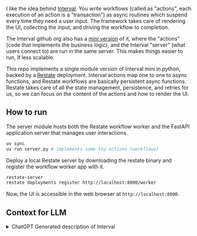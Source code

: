 I like the idea behind [Interval](https://interval.com/). You write workflows (called as "actions", each execution of an action is a "transaction") as async routines which suspend every time they need a user input. The framework takes care of rendering the UI, collecting the input, and driving the workflow to completion.

The Interval github org also has a [mini version](https://github.com/interval/mini/) of it, where the "actions" (code that implements the business logic), and the Interval "server" (what users connect to) are run in the same server. This makes things easier to run, if less scalable. 

This repo implements a single module version of Interval mini in python, backed by a [Restate](https://restate.dev/) deployment. Interval actions map one to one to async functions, and Restate workflows are basically persistent async functions. Restate takes care of all the state management, persistence, and retries for us, so we can focus on the content of the actions and how to render the UI.

## How to run

The server module hosts both the Restate workflow worker and the FastAPI application server that manages user interactions. 

```bash
uv sync
uv run server.py # implements some toy actions (workflows)
```

Deploy a local Restate server by downloading the restate binary and register the workflow worker app with it. 

```bash
restate-server
restate deployments register http://localhost:8000/worker
```

Now, the UI is accessible in the web browser at `http://localhost:8000`.

## Context for LLM

<details>
<summary>ChatGPT Generated description of Interval</summary>

Interval is a framework for building internal tools and operational workflows that allows developers to create interactive, multi-step processes using code rather than drag-and-drop interfaces. The key aspects of Interval's approach are:

The framework provides a set of pre-built UI components and interactive elements that can be composed programmatically. These include:
- Form inputs (text fields, selects, file uploads, etc.)
- Data display components (tables, charts, JSON viewers)
- Interactive elements (confirmation dialogs, action buttons)
- Layout components for organizing information

Rather than building static pages, developers create "actions" - interactive procedures that can request input from users, display information, and execute backend logic in a defined sequence. The framework handles the state management and UI rendering automatically.

A typical Interval action might:
1. Display a form to collect initial parameters
2. Make API calls or database queries based on that input
3. Show the results in a table
4. Allow selecting rows for further processing
5. Confirm dangerous operations
6. Execute final changes and show success/failure states

The framework manages the execution flow, allowing actions to pause and wait for user input before continuing. This creates an interactive, wizard-like experience where complex operations can be broken down into clear steps.

Interval also provides:
- Authentication and user management
- Logging of all actions and their outcomes
- The ability to schedule actions to run on a recurring basis
- A dashboard to browse and execute available actions
- Role-based access control to restrict who can run specific actions

The core philosophy is that internal tools should be built with the same engineering practices as production code - version control, testing, code review, etc. - while still providing a polished user experience. This contrasts with no-code tools that prioritize rapid development but can be limiting and hard to maintain as requirements grow more complex.

By using code, developers can:
- Implement complex business logic
- Interface directly with existing services and databases
- Handle edge cases and errors gracefully
- Maintain consistency with other backend systems
- Leverage existing development workflows
- Create reusable components and utilities

This design makes Interval particularly well-suited for operations that:
- Require significant business logic or data processing
- Need to integrate with multiple systems
- Have complex validation or authorization requirements
- Would benefit from being broken into discrete steps
- Need to be maintainable by engineers long-term

The framework essentially provides the infrastructure layer (state management, UI rendering, authentication, etc.) while letting developers focus on implementing the actual business logic in a natural, programmatic way.
</details>